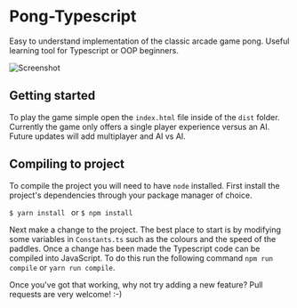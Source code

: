 # Pong-Typescript
Easy to understand implementation of the classic arcade game pong. Useful learning tool for Typescript or OOP beginners.

![Screenshot](https://i.imgur.com/7Uhi6Bt.png "Screenshot")

## Getting started
To play the game simple open the `index.html` file inside of the `dist` folder. Currently the game only offers a single player experience versus an AI. Future updates will add multiplayer and AI vs AI.

## Compiling to project
To compile the project you will need to have `node` installed. First install the project's dependencies through your package manager of choice.

``$ yarn install `` or ``$ npm install ``

Next make a change to the project. The best place to start is by modifying some variables in `Constants.ts` such as the colours and the speed of the paddles. Once a change has been made the Typescript code can be compiled into JavaScript. To do this run the following command `npm run compile` or `yarn run compile`.

Once you've got that working, why not try adding a new feature? Pull requests are very welcome! :-)

